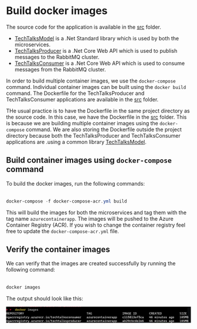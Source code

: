 # Build docker images

The source code for the application is available in the [src](src) folder.

- [TechTalksModel](src/TechTalksModel/) is a .Net Standard library which is used by both the microservices.
- [TechTalksProducer](src/TechTalksProducer/) is a .Net Core Web API which is used to publish messages to the RabbitMQ cluster.
- [TechTalksConsumer](src/TechTalksConsumer/) is a .Net Core Web API which is used to consume messages from the RabbitMQ cluster.

In order to build multiple container images, we use the `docker-compose` command. Individual container images can be built using the `docker build` command. The Dockerfile for the TechTalksProducer and TechTalksConsumer applications are available in the [src](src) folder.

THe usual practice is to have the Dockerfile in the same project directory as the source code. In this case, we have the Dockerfile in the [src](src) folder. This is because we are building multiple container images using the `docker-compose` command. We are also storing the Dockerfile outside the project directory because both the TechTalksProducer and TechTalksConsumer applications are .using a common library [TechTalksModel](src/TechTalksModel/).

## Build container images using `docker-compose` command

To build the docker images, run the following commands:

```Powershell

docker-compose -f docker-compose-acr.yml build

```

This will build the images for both the microservices and tag them with the tag name `azurecontainerapp`. The images will be pushed to the Azure Container Registry (ACR). If you wish to change the container registry feel free to update the `docker-compose-acr.yml` file.

## Verify the container images

We can verify that the images are created successfully by running the following command:

```Powershell

docker images

```

The output should look like this:

![docker images](/images/docker-images.png)
